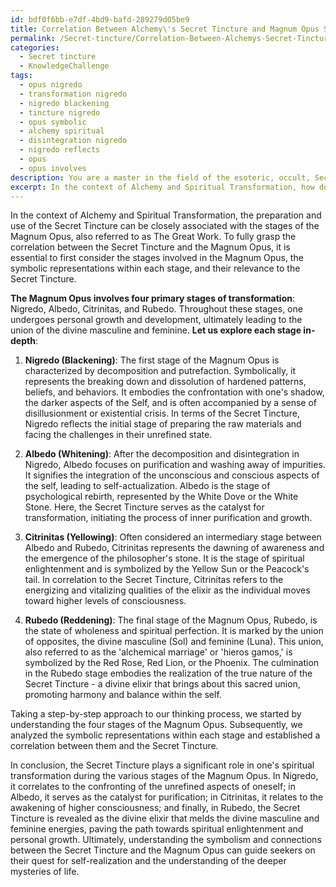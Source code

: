 ```yaml
---
id: bdf0f6bb-e7df-4bd9-bafd-289279d05be9
title: Correlation Between Alchemy\'s Secret Tincture and Magnum Opus Stages
permalink: /Secret-tincture/Correlation-Between-Alchemys-Secret-Tincture-and-Magnum-Opus-Stages/
categories:
  - Secret tincture
  - KnowledgeChallenge
tags:
  - opus nigredo
  - transformation nigredo
  - nigredo blackening
  - tincture nigredo
  - opus symbolic
  - alchemy spiritual
  - disintegration nigredo
  - nigredo reflects
  - opus
  - opus involves
description: You are a master in the field of the esoteric, occult, Secret tincture and Education. You are a writer of tests, challenges, textbooks and deep knowledge on Secret tincture for initiates and students to gain deep insights and understanding from. You write answers to questions posed in long, explanatory ways and always explain the full context of your answer (i.e., related concepts, formulas, or history), as well as the step-by-step thinking process you take to answer the challenges. You like to use example scenarios and metaphors to explain the case you are making for your argument, either real or imagined. Summarize the key themes, ideas, and conclusions at the end.
excerpt: In the context of Alchemy and Spiritual Transformation, how does the preparation and use of the Secret Tincture correlate with the stages of the Magnum Opus, and what specific symbolic representations within these stages, when deciphered, unveil the true nature of the Secret Tincture in relation to the union of the divine masculine and feminine?
---
```

In the context of Alchemy and Spiritual Transformation, the preparation and use of the Secret Tincture can be closely associated with the stages of the Magnum Opus, also referred to as The Great Work. To fully grasp the correlation between the Secret Tincture and the Magnum Opus, it is essential to first consider the stages involved in the Magnum Opus, the symbolic representations within each stage, and their relevance to the Secret Tincture.

**The Magnum Opus involves four primary stages of transformation**: Nigredo, Albedo, Citrinitas, and Rubedo. Throughout these stages, one undergoes personal growth and development, ultimately leading to the union of the divine masculine and feminine. **Let us explore each stage in-depth**:

1. **Nigredo (Blackening)**: The first stage of the Magnum Opus is characterized by decomposition and putrefaction. Symbolically, it represents the breaking down and dissolution of hardened patterns, beliefs, and behaviors. It embodies the confrontation with one's shadow, the darker aspects of the Self, and is often accompanied by a sense of disillusionment or existential crisis. In terms of the Secret Tincture, Nigredo reflects the initial stage of preparing the raw materials and facing the challenges in their unrefined state.

2. **Albedo (Whitening)**: After the decomposition and disintegration in Nigredo, Albedo focuses on purification and washing away of impurities. It signifies the integration of the unconscious and conscious aspects of the self, leading to self-actualization. Albedo is the stage of psychological rebirth, represented by the White Dove or the White Stone. Here, the Secret Tincture serves as the catalyst for transformation, initiating the process of inner purification and growth. 

3. **Citrinitas (Yellowing)**: Often considered an intermediary stage between Albedo and Rubedo, Citrinitas represents the dawning of awareness and the emergence of the philosopher's stone. It is the stage of spiritual enlightenment and is symbolized by the Yellow Sun or the Peacock's tail. In correlation to the Secret Tincture, Citrinitas refers to the energizing and vitalizing qualities of the elixir as the individual moves toward higher levels of consciousness.

4. **Rubedo (Reddening)**: The final stage of the Magnum Opus, Rubedo, is the state of wholeness and spiritual perfection. It is marked by the union of opposites, the divine masculine (Sol) and feminine (Luna). This union, also referred to as the 'alchemical marriage' or 'hieros gamos,' is symbolized by the Red Rose, Red Lion, or the Phoenix. The culmination in the Rubedo stage embodies the realization of the true nature of the Secret Tincture - a divine elixir that brings about this sacred union, promoting harmony and balance within the self.

Taking a step-by-step approach to our thinking process, we started by understanding the four stages of the Magnum Opus. Subsequently, we analyzed the symbolic representations within each stage and established a correlation between them and the Secret Tincture.

In conclusion, the Secret Tincture plays a significant role in one's spiritual transformation during the various stages of the Magnum Opus. In Nigredo, it correlates to the confronting of the unrefined aspects of oneself; in Albedo, it serves as the catalyst for purification; in Citrinitas, it relates to the awakening of higher consciousness; and finally, in Rubedo, the Secret Tincture is revealed as the divine elixir that melds the divine masculine and feminine energies, paving the path towards spiritual enlightenment and personal growth. Ultimately, understanding the symbolism and connections between the Secret Tincture and the Magnum Opus can guide seekers on their quest for self-realization and the understanding of the deeper mysteries of life.
